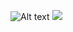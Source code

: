 ![Alt text](https://wakatime.com/share/@diegofemello/215076f9-2b1d-4508-8c62-ef21a1d1c699.svg)
<img src="https://wakatime.com/share/@diegofemello/215076f9-2b1d-4508-8c62-ef21a1d1c699.svg">
